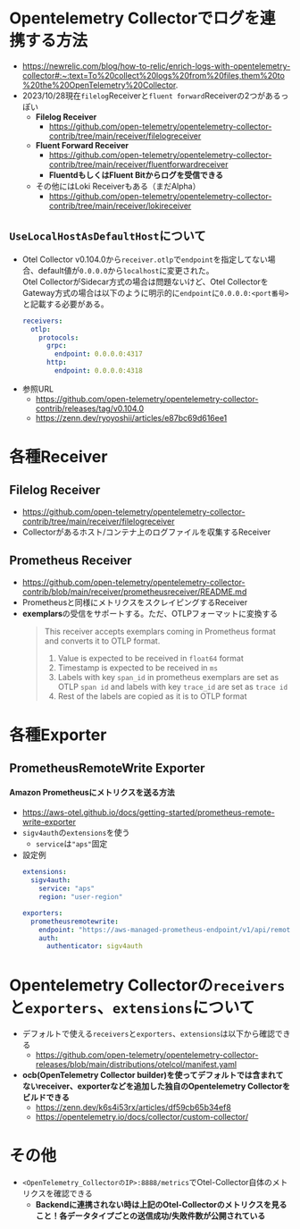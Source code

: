 # Opentelemetry Collectorでログを連携する方法
- https://newrelic.com/blog/how-to-relic/enrich-logs-with-opentelemetry-collector#:~:text=To%20collect%20logs%20from%20files,them%20to%20the%20OpenTelemetry%20Collector.
- 2023/10/28現在`filelog`Receiverと`fluent forward`Receiverの2つがあるっぽい
  - **Filelog Receiver**
    - https://github.com/open-telemetry/opentelemetry-collector-contrib/tree/main/receiver/filelogreceiver
  - **Fluent Forward Receiver**
    - https://github.com/open-telemetry/opentelemetry-collector-contrib/tree/main/receiver/fluentforwardreceiver
    - **FluentdもしくはFluent Bitからログを受信できる**
  - その他にはLoki Receiverもある（まだAlpha）
    - https://github.com/open-telemetry/opentelemetry-collector-contrib/tree/main/receiver/lokireceiver

## `UseLocalHostAsDefaultHost`について
- Otel Collector v0.104.0から`receiver.otlp`で`endpoint`を指定してない場合、default値が`0.0.0.0`から`localhost`に変更された。  
  Otel CollectorがSidecar方式の場合は問題ないけど、Otel CollectorをGateway方式の場合は以下のように明示的に`endpoint`に`0.0.0.0:<port番号>`と記載する必要がある。
  ```yaml
  receivers:
    otlp:
      protocols:
        grpc:
          endpoint: 0.0.0.0:4317
        http:
          endpoint: 0.0.0.0:4318
  ```
- 参照URL
  - https://github.com/open-telemetry/opentelemetry-collector-contrib/releases/tag/v0.104.0
  - https://zenn.dev/ryoyoshii/articles/e87bc69d616ee1

# 各種Receiver
## Filelog Receiver
- https://github.com/open-telemetry/opentelemetry-collector-contrib/tree/main/receiver/filelogreceiver
- Collectorがあるホスト/コンテナ上のログファイルを収集するReceiver

## Prometheus Receiver
- https://github.com/open-telemetry/opentelemetry-collector-contrib/blob/main/receiver/prometheusreceiver/README.md
- Prometheusと同様にメトリクスをスクレイピングするReceiver
- **exemplars**の受信をサポートする。ただ、OTLPフォーマットに変換する  
  > This receiver accepts exemplars coming in Prometheus format and converts it to OTLP format.
  > 1. Value is expected to be received in `float64` format
  > 2. Timestamp is expected to be received in `ms`
  > 3. Labels with key `span_id` in prometheus exemplars are set as OTLP `span id` and labels with key `trace_id` are set as `trace id`
  > 4. Rest of the labels are copied as it is to OTLP format

# 各種Exporter
## PrometheusRemoteWrite Exporter
#### Amazon Prometheusにメトリクスを送る方法
- https://aws-otel.github.io/docs/getting-started/prometheus-remote-write-exporter
- `sigv4auth`の`extensions`を使う
  - `service`は`"aps"`固定
- 設定例  
  ```yaml
  extensions:
    sigv4auth:
      service: "aps"
      region: "user-region"

  exporters:
    prometheusremotewrite:
      endpoint: "https://aws-managed-prometheus-endpoint/v1/api/remote_write"
      auth:
        authenticator: sigv4auth
  ```

# Opentelemetry Collectorの`receivers`と`exporters`、`extensions`について
- デフォルトで使える`receivers`と`exporters`、`extensions`は以下から確認できる
  - https://github.com/open-telemetry/opentelemetry-collector-releases/blob/main/distributions/otelcol/manifest.yaml
- **ocb(OpenTelemetry Collector builder)を使ってデフォルトでは含まれてないreceiver、exporterなどを追加した独自のOpentelemetry Collectorをビルドできる**
  - https://zenn.dev/k6s4i53rx/articles/df59cb65b34ef8
  - https://opentelemetry.io/docs/collector/custom-collector/

# その他
- `<OpenTelemetry_CollectorのIP>:8888/metrics`でOtel-Collector自体のメトリクスを確認できる
  - **Backendに連携されない時は上記のOtel-Collectorのメトリクスを見ること！各データタイプごとの送信成功/失敗件数が公開されている**